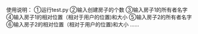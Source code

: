 使用说明：
①运行test.py
②输入创建房子的个数
③输入房子1的所有者名字
④输入房子1的相对位置（相对于用户的位置)和大小
⑤输入房子2的所有者名字
⑥输入房子2的相对位置（相对于用户的位置)和大小
......
